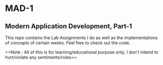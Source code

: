 # MAD-1
## Modern Application Development, Part-1
This repo contains the Lab Assignments I do as well as the implementations of concepts of certain weeks.
Feel free to check out the code.

==Note : All of this is for learning/educational purpose only, I don't intend to hurt/violate any sentiments/rules==
